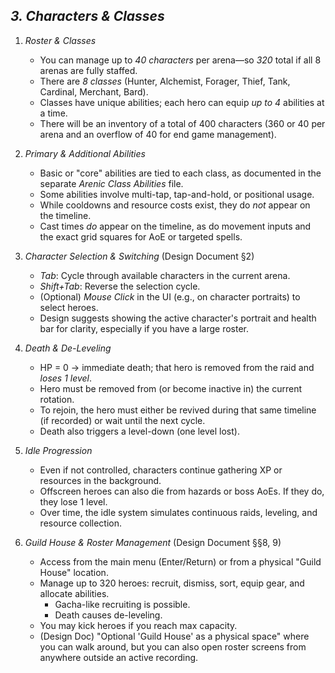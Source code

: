 ## ***3. Characters & Classes***

1. *Roster & Classes*

    - You can manage up to *40 characters* per arena—so *320* total if all 8 arenas are fully staffed.
    - There are *8 classes* (Hunter, Alchemist, Forager, Thief, Tank, Cardinal, Merchant, Bard).
    - Classes have unique abilities; each hero can equip *up to 4* abilities at a time.
    - There will be an inventory of a total of 400 characters (360 or 40 per arena and an overflow of 40 for end game management).

2. *Primary & Additional Abilities*

    - Basic or "core" abilities are tied to each class, as documented in the separate *Arenic Class Abilities* file.
    - Some abilities involve multi-tap, tap-and-hold, or positional usage.
    - While cooldowns and resource costs exist, they do *not* appear on the timeline.
    - Cast times *do* appear on the timeline, as do movement inputs and the exact grid squares for AoE or targeted
      spells.


3. *Character Selection & Switching* (Design Document §2)

    - *Tab*: Cycle through available characters in the current arena.
    - *Shift+Tab*: Reverse the selection cycle.
    - (Optional) *Mouse Click* in the UI (e.g., on character portraits) to select heroes.
    - Design suggests showing the active character's portrait and health bar for clarity, especially if you have a large
      roster.


4. *Death & De-Leveling*

    - HP \= 0 → immediate death; that hero is removed from the raid and *loses 1 level*.
    - Hero must be removed from (or become inactive in) the current rotation.
    - To rejoin, the hero must either be revived during that same timeline (if recorded) or wait until the next cycle.
    - Death also triggers a level-down (one level lost).


5. *Idle Progression*

    - Even if not controlled, characters continue gathering XP or resources in the background.
    - Offscreen heroes can also die from hazards or boss AoEs. If they do, they lose 1 level.
    - Over time, the idle system simulates continuous raids, leveling, and resource collection.


6. *Guild House & Roster Management* (Design Document §§8, 9)

    - Access from the main menu (Enter/Return) or from a physical "Guild House" location.
    - Manage up to 320 heroes: recruit, dismiss, sort, equip gear, and allocate abilities.
        - Gacha-like recruiting is possible.
        - Death causes de-leveling.
    - You may kick heroes if you reach max capacity.
    - (Design Doc) "Optional 'Guild House' as a physical space" where you can walk around, but you can also open roster
      screens from anywhere outside an active recording.